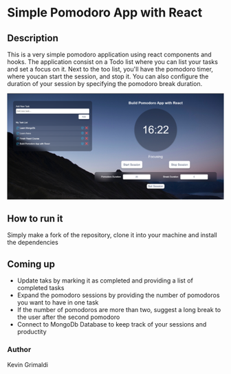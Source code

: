 # Simple Pomodoro App with React

## Description
This is a very simple pomodoro application using react components and hooks. The application consist on a Todo list where you can list your tasks and set a focus on it. Next to the too list, you'll have the pomodoro timer, where youcan start the session, and stop it. You can also configure the duration of your session by specifying the pomodoro break duration.

![image](./images/pomodoro.png)

## How to run it
Simply make a fork of the repository, clone it into your machine and install the dependencies

## Coming up
- Update taks by marking it as completed and providing a list of completed tasks
- Expand the pomodoro sessions by providing the number of pomodoros you want to have in one task
- If the number of pomodoros are more than two, suggest a long break to the user after the second pomodoro
- Connect to MongoDb Database to keep track of your sessions and productity

### Author
Kevin Grimaldi
